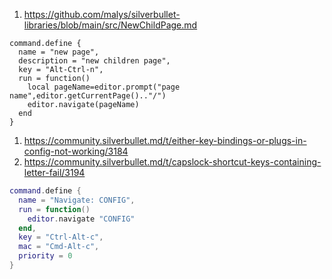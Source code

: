 
1. https://github.com/malys/silverbullet-libraries/blob/main/src/NewChildPage.md

```space-lua
command.define {
  name = "new page",
  description = "new children page",
  key = "Alt-Ctrl-n",
  run = function()
    local pageName=editor.prompt("page name",editor.getCurrentPage().."/")
    editor.navigate(pageName)
  end
}
```

1. https://community.silverbullet.md/t/either-key-bindings-or-plugs-in-config-not-working/3184
2. https://community.silverbullet.md/t/capslock-shortcut-keys-containing-letter-fail/3194

```lua
command.define {
  name = "Navigate: CONFIG",
  run = function()
    editor.navigate "CONFIG"
  end,
  key = "Ctrl-Alt-c",
  mac = "Cmd-Alt-c",
  priority = 0
}
```
